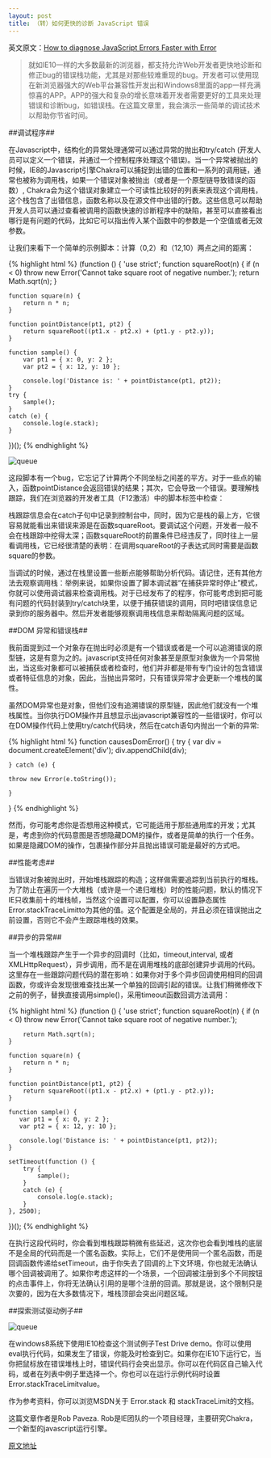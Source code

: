 ```yaml
---
layout: post
title: （转）如何更快的诊断 JavaScript 错误
---
```


英文原文：[How to diagnose JavaScript Errors Faster with Error](http://www.codeproject.com/Articles/541695/How-to-diagnose-JavaScript-Errors-Faster-with-Erro)

> 就如IE10一样的大多数最新的浏览器，都支持允许Web开发者更快地诊断和修正bug的错误栈功能，尤其是对那些较难重现的bug。开发者可以使用现在新浏览器强大的Web平台兼容性开发出和Windows8里面的app一样充满惊喜的APP。APP的强大和复杂的增长意味着开发者需要更好的工具来处理错误和诊断bug，如错误栈。在这篇文章里，我会演示一些简单的调试技术以帮助你节省时间。

##调试程序##

在Javascript中，结构化的异常处理通常可以通过异常的抛出和try/catch (开发人员可以定义一个错误，并通过一个控制程序处理这个错误)。当一个异常被抛出的时候，IE8的Javascript引擎Chakra可以捕捉到出错的位置和一系列的调用链，通常也被称为调用栈，如果一个错误对象被抛出（或者是一个原型链导致错误的函数）, Chakra会为这个错误对象建立一个可读性比较好的列表来表现这个调用栈，这个栈包含了出错信息，函数名称以及在源文件中出错的行数。这些信息可以帮助开发人员可以通过查看被调用的函数快速的诊断程序中的缺陷，甚至可以直接看出哪行是有问题的代码，比如它可以指出传入某个函数中的参数是一个空值或者无效参数。

让我们来看下一个简单的示例脚本：计算（0,2）和（12,10）两点之间的距离：

{% highlight html %}
(function () {
    'use strict';
    function squareRoot(n) {
        if (n < 0)
            throw new Error('Cannot take square root of negative number.');
        return Math.sqrt(n);
    }

    function square(n) {
        return n * n;
    }

    function pointDistance(pt1, pt2) {
        return squareRoot((pt1.x - pt2.x) + (pt1.y - pt2.y));
    }

    function sample() {
        var pt1 = { x: 0, y: 2 };
        var pt2 = { x: 12, y: 10 };

        console.log('Distance is: ' + pointDistance(pt1, pt2));
    }
    try {
        sample();
    }
    catch (e) {
        console.log(e.stack);
    }
})();
{% endhighlight %}

![queue](http://static.oschina.net/uploads/img/201302/14085513_P540.png)

这段脚本有一个bug，它忘记了计算两个不同坐标之间差的平方。对于一些点的输入，函数pointDistance会返回错误的结果；其次，它会导致一个错误。要理解栈跟踪，我们在浏览器的开发者工具（F12激活）中的脚本标签中检查：

栈跟踪信息会在catch子句中记录到控制台中，同时，因为它是栈的最上方，它很容易就能看出来错误来源是在函数squareRoot。要调试这个问题，开发者一般不会在栈跟踪中挖得太深；函数squareRoot的前置条件已经违反了，同时往上一层看调用栈，它已经很清楚的表明：在调用squareRoot的子表达式同时需要是函数square的参数。

当调试的时候，通过在栈里设置一些断点能够帮助分析代码。请记住，还有其他方法去观察调用栈：举例来说，如果你设置了脚本调试器“在捕获异常时停止”模式，你就可以使用调试器来检查调用栈。对于已经发布了的程序，你可能考虑到把可能有问题的代码封装到try/catch块里，以便于捕获错误的调用，同时吧错误信息记录到你的服务器中。然后开发者能够观察调用栈信息来帮助隔离问题的区域。

##DOM 异常和错误栈##

我前面提到过一个对象存在抛出时必须是有一个错误或者是一个可以追溯错误的原型链，这是有意为之的。javascript支持任何对象甚至是原型对象做为一个异常抛出，当这些对象都可以被捕获或者检查时，他们并非都是带有专门设计的包含错误或者特征信息的对象，因此，当抛出异常时，只有错误异常才会更新一个堆栈的属性。

虽然DOM异常也是对象，但他们没有追溯错误的原型链，因此他们就没有一个堆栈属性。当你执行DOM操作并且想显示出javascript兼容性的一些错误时，你可以在DOM操作代码上使用try/catch代码块，然后在catch语句内抛出一个新的异常:

{% highlight html %}
function causesDomError() {
    try {
        var div = document.createElement('div');
        div.appendChild(div);

    } catch (e) {

    throw new Error(e.toString());

    }
}
{% endhighlight %}

然而，你可能考虑你是否想用这种模式，它可能适用于那些通用库的开发；尤其是，考虑到你的代码意图是否想隐藏DOM的操作，或者是简单的执行一个任务。如果是隐藏DOM的操作，包裹操作部分并且抛出错误可能是最好的方式吧。

##性能考虑##

当错误对象被抛出时，开始堆栈跟踪的构造；这样做需要追踪到当前执行的堆栈。为了防止在遍历一个大堆栈（或许是一个递归堆栈）时的性能问题，默认的情况下IE只收集前十的堆栈帧，当然这个设置可以配置，你可以设置静态属性Error.stackTraceLimitto为其他的值。这个配置是全局的，并且必须在错误抛出之前设置，否则它不会产生跟踪堆栈的效果。

##异步的异常##

当一个堆栈跟踪产生于一个异步的回调时（比如，timeout,interval, 或者XMLHttpRequest），异步调用，而不是在调用堆栈的底部创建异步调用的代码。这里存在一些跟踪问题代码的潜在影响：如果你对于多个异步回调使用相同的回调函数，你或许会发现很难查找出某一个单独的回调引起的错误。让我们稍微修改下之前的例子，替换直接调用simple()，采用timeout函数回调方法调用：

{% highlight html %}
(function () {
    'use strict';
    function squareRoot(n) {
        if (n < 0)
            throw new Error('Cannot take square root of negative number.');

        return Math.sqrt(n);
    }

    function square(n) {
        return n * n;
    }

    function pointDistance(pt1, pt2) {
        return squareRoot((pt1.x - pt2.x) + (pt1.y - pt2.y));
    }

    function sample() {
       var pt1 = { x: 0, y: 2 };
       var pt2 = { x: 12, y: 10 };

       console.log('Distance is: ' + pointDistance(pt1, pt2));
    }

    setTimeout(function () {
        try {
            sample();
        }
        catch (e) {
            console.log(e.stack);
        }
    }, 2500);
})();
{% endhighlight %}

在执行这段代码时，你会看到堆栈跟踪稍微有些延迟，这次你也会看到堆栈的底层不是全局的代码而是一个匿名函数。实际上，它们不是使用同一个匿名函数，而是回调函数传递给setTimeout，由于你失去了回调的上下文环境，你也就无法确认哪个回调被调用了。如果你考虑这样的一个场景，一个回调被注册到多个不同按钮的点击事件上，你将无法确认引用的是哪个注册的回调。那就是说，这个限制只是次要的，因为在大多数情况下，堆栈顶部会突出问题区域。

##探索测试驱动例子##

![queue](http://static.oschina.net/uploads/img/201302/14085515_GwkS.png)

在windows8系统下使用IE10检查这个测试例子Test Drive demo。你可以使用eval执行代码，如果发生了错误，你能及时检查到它。如果你在IE10下运行它，当你把鼠标放在错误堆栈上时，错误代码行会突出显示。你可以在代码区自己输入代码，或者在列表中例子里选择一个。你也可以在运行示例代码时设置Error.stackTraceLimitvalue。

作为参考资料，你可以浏览MSDN关于 Error.stack 和 stackTraceLimit的文档。

这篇文章作者是Rob Paveza. Rob是IE团队的一个项目经理，主要研究Chakra，一个新型的javascript运行引擎。

[原文地址](http://www.oschina.net/translate/how-to-diagnose-javascript-errors-faster-with-error)
